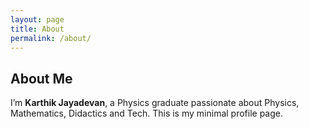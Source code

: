 ```yaml
---
layout: page
title: About
permalink: /about/
---
```


## About Me

I’m **Karthik Jayadevan**, a Physics graduate passionate about Physics, Mathematics, Didactics and Tech.
This is my minimal profile page.
